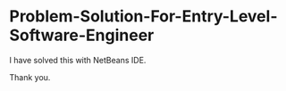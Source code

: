 # Problem-Solution-For-Entry-Level-Software-Engineer

I have solved this with NetBeans IDE.

Thank you.
